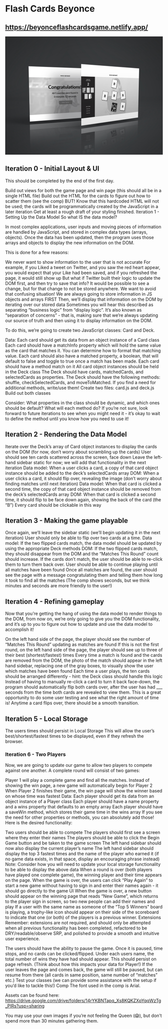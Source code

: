 # Flash Cards Beyonce

## https://beyonceflashcardsgame.netlify.app/

![flash cards game](/flashcardgame.jpg)

## Iteration 0 - Initial Layout & UI
This should be completed by the end of the first day.

Build out views for both the game page and win page (this should all be in a single HTML file)
Build out the HTML for the cards to figure out how to scatter them (see the comp)
BUT! Know that this hardcoded HTML will not be used; the cards will be programmatically created by the JavaScript in a later iteration
Get at least a rough draft of your styling finished.
Iteration 1 - Setting Up the Data Model
So what IS the data model?

In most complex applications, user inputs and moving pieces of information are handled by JavaScript, and stored in complex data types (arrays, objects). Once the data has been updated, then the program uses those arrays and objects to display the new information on the DOM.

This is done for a few reasons:

We never want to show information to the user that is not accurate
For example, if you Liked a tweet on Twitter, and you saw the red heart appear, you would expect that your Like had been saved, and if you refreshed the page, it would still show up
But what if Twitter built their logic to update the DOM first, and then try to save that info?
It would be possible to see a change, but for that change to not be stored anywhere.
We want to avoid that confusing situation!
We are always going to store information in JS objects and arrays FIRST
Then, we’ll display that information on the DOM by iterating over our stored data
Sometimes you will hear this described as separating “business logic” from “display logic”. It’s also known as “separation of concerns” - that is, making sure that we’re always updating our source of truth and then using it to display information on the DOM.

To do this, we’re going to create two JavaScript classes: Card and Deck.

Data:
Each card should get its data from an object instance of a Card class
Each card should have a matchInfo property which will hold the same value as the card that matches it. You can determine how to format that matching value. Each card should also have a matched property, a boolean, that will default to false and toggle to true once a match has been made.
Each card should have a method match on it
All card object instances should be held in the Deck class
The Deck should have cards, matchedCards, and selectedCards as properties. The Deck should have the following methods: shuffle, checkSelectedCards, and moveToMatched. If you find a need for additional methods, write/use them!
Create two files: card.js and deck.js
Build out both classes

Consider:
What properties in the class should be dynamic, and which ones should be default?
What will each method do?
If you’re not sure, look forward to future iterations to see when you might need it - it’s okay to wait to define the method until you know how you need to use it!

## Iteration 2 - Rendering the Data Model

Iterate over the Deck’s array of Card object instances to display the cards on the DOM (for now, don’t worry about scrambling up the cards)
User should see ten cards scattered across the screen, face down
Leave the left-hand sidebar static for now; we will add that functionality in the next iteration
Data model: When a user clicks a card, a copy of that card object instance should be added to the deck’s selectedCards array
DOM: When a user clicks a card, it should flip over, revealing the image (don’t worry about finding matches until next iteration)
Data model: When that card is clicked a second time, the copy of that card object instance should be removed from the deck’s selectedCards array
DOM: When that card is clicked a second time, it should flip to be face down again, showing the back of the card (the “B”)
Every card should be clickable in this way

## Iteration 3 - Making the game playable
Once again, we’ll leave the sidebar static (we’ll begin updating it in the next iteration)
User should only be able to flip over two cards at a time.
Data model: If the two flipped cards match, the data model should be updated by using the appropriate Deck methods
DOM: If the two flipped cards match, they should disappear from the DOM and the “Matches This Round” count should increase.
If the cards don’t match, the user should be able to re-click them to turn them back over.
User should be able to continue playing until all matches have been found
Once all matches are found, the user should see the page with a message congratulating them and telling them how long it took to find all the matches
(The comp shows seconds, but we think minutes and seconds are more friendly to the user!)

## Iteration 4 - Refining gameplay
Now that you’re getting the hang of using the data model to render things to the DOM, from now on, we’re only going to give you the DOM functionality, and it’s up to you to figure out how to update and use the data model to accomplish it!

On the left hand side of the page, the player should see the number of “Matches This Round” updating as matches are found
If this is not the first round, on the left hand side of the page, the player should see up to three of their best (shortest/fastest) times
Every time a match is found and the cards are removed from the DOM, the photo of the match should appear in the left hand sidebar, replacing one of the gray boxes, to visually show the user which matches have been found
Each time a user plays, the ten cards should be arranged differently - hint: the Deck class should handle this logic
Instead of having to manually re-click a card to turn it back face-down, the program should automatically flip both cards over, after the user has had ___ seconds from the time both cards are revealed to view them. This is a great opportunity to do some user testing and see what the right amount of time is!
Anytime a card flips over, there should be a smooth transition.

## Iteration 5 - Local Storage
The users times should persist in Local Storage
This will allow the user’s best/shortest/fastest times to be displayed, even if they refresh the browser.

### Iteration 6 - Two Players
Now, we are going to update our game to allow two players to compete against one another. A complete round will consist of two games:

Player 1 will play a complete game and find all the matches.
Instead of showing the win page, a new game will automatically begin for Player 2
When Player 2 finishes their game, the win page will show the winner based on whose time was fastest
Data:
Each player should get its data from an object instance of a Player class
Each player should have a name property and a wins property that defaults to an empty array
Each player should have a saveWin method, which stores their game time in the wins array
If you see the need for other properties or methods, you can absolutely add those!
Here is the desired functionality:

Two users should be able to compete
The players should first see a screen where they enter their names
The players should be able to click the Begin Game button and be taken to the game screen
The left hand sidebar should now also display the current player’s name
The left hand sidebar should display the top 3 fastest times and the name of the player who earned it (if no game data exists, in that space, display an encouraging phrase instead)
Note: Consider how you will need to update your local storage functionality to be able to display the above data
When a round is over (both players have played one complete game), the winning player and their time appears on the page.
When the game is over, the users can click “Play Again” to start a new game without having to sign in and enter their names again - it should go directly to the game UI
When the game is over, a new button should appear on the winning page that reads “New Game”, which returns to the player sign in screen, so two new people can add their names and play
If a user with the same name as someone of the “Top 5 Winners” board is playing, a trophy-like icon should appear on their side of the scoreboard to indicate that one (or both) of the players is a previous winner.
Extensions
Remember: extensions are not required, and should only be attempted when all previous functionality has been completed, refactored to be DRY/readable/observe SRP, and polished to provide a smooth and intuitive user experience.

The users should have the ability to pause the game. Once it is paused, time stops, and no cards can be clicked/flipped.
Under each users name, the total number of wins they have had should appear. This should persist on page refresh. (Think about how this impacts your data for Player!)
If the user leaves the page and comes back, the game will still be paused, but can resume from there (all cards in same position, same number of “matches” etc.)
Test your classes (we can provide some assistance with the setup if you’d like to tackle this!)
Comp
The font used in the comp is Arial.

Assets can be found here: https://drive.google.com/drive/folders/14rYKBNTapq_Xs8KQKZXpYqqWzTg_PlRs?usp=sharing

You may use your own images if you’re not feeling the Queen (😱), but don’t spend more than 30 minutes gathering them.
